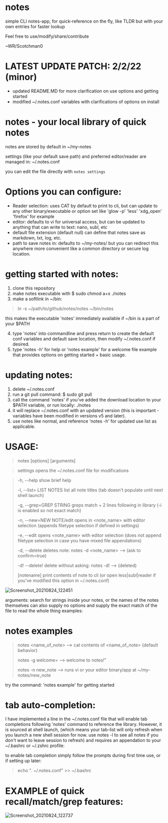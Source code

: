 # notes
simple CLI notes-app, for quick-reference on the fly, like TLDR but with your own entries for faster lookup

Feel free to use/modify/share/contribute

~WR/Scotchman0


# LATEST UPDATE PATCH: 2/2/22 (minor)
- updated README.MD for more clarification on use options and getting started
- modified ~/.notes.conf variables with clarifications of options on install

# notes - your local library of quick notes
 
notes are stored by default in ~/my-notes 

settings (like your default save path) and preferred editor/reader are managed in: ~/.notes.conf

you can edit the file directly with `notes settings`

# Options you can configure:
- Reader selection: uses CAT by default to print to cli, but can update to any other binary/executable or option set like 'glow -p' 'less' 'xdg_open' 'firefox' for example
- editor: defaults to vi for universal access, but can be updated to anything that can write to text: nano, subl, etc
- default file extension (default null) can define that notes save as markdown, txt, log, etc. 
- path to save notes in: defaults to ~/my-notes/ but you can redirect this anywhere more convenient like a common directory or secure log location.


# getting started with notes: 
1. clone this repository
2. make notes executable with $ sudo chmod a+x ./notes
3. make a softlink in ~/bin:
> ln -s ~/path/to/github/notes/notes ~/bin/notes

this makes the executable 'notes' immediately available if ~/bin is a part of your $PATH

4. type 'notes' into commandline and press return to create the default conf variables and default save location, then modify ~/.notes.conf if desired. 
5. type 'notes -h' for help or 'notes example' for a welcome file example that provides options on getting started + basic usage.

# updating notes:
1. delete ~/.notes.conf
2. run a git pull command: $ sudo git pull
3. call the command 'notes' if you've added the download location to your $PATH variable, or run locally: ./notes
4. it will replace ~/.notes.conf with an updated version (this is important -variables have been modified in versions v5 and later).
5. use notes like normal, and reference 'notes -h' for updated use list as applicable.

# USAGE:

> notes [options] [arguments]

> settings                  opens the ~/.notes.conf file for modifications
 
> -h, --help                show brief help
> 
> -l, --list= LIST NOTES    list all note titles (tab doesn't populate until next shell launch)
> 
> -g, --grep=GREP STRING    greps match + 2 lines following in library (-i is enabled so not exact match)
> 
> -n, --new=NEW NOTE/edit   opens in <note_name> with editor selection (appends filetype selection if defined in settings)
> 
> -e, --edit                opens <note_name> with editor selection (does not append filetype selection in case you have mixed file appendations)
>
> -d, --delete              deletes note: notes -d <note_name> --> (ask to confirm=true)
> 
> -d! --delete!             delete without asking: notes -d! <notename>  --> (deleted)
>
> [notename]                print contents of note to cli (or open less|subl|reader if you've modified this option in ~/.notes.conf)


 
 ![Screenshot_20210824_122451](https://user-images.githubusercontent.com/35974491/130654524-59f26288-1fba-44a8-b461-162695795020.png)

 
arguments:
search for strings inside your notes, or the names of the notes themselves
can also supply no options and supply the exact match of the file to read the whole thing
examples:
 
# notes examples
> notes <name_of_note> --> cat contents of <name_of_note> (default behavior)
> 
> notes -g welcome= --> welcome to notes!"
> 
> notes -n new_note --> runs vi or your editor binary/app at ~/my-notes/new_note

try the command: 'notes example' for getting started


# tab auto-completion:

I have implemented a line in the ~/.notes.conf file that will enable tab completions following 'notes' command to reference the library. 
However, it is sourced at shell launch, (which means your tab-list will only refresh when you launch a new shell session for now. use notes -l to see all notes if you don't want to leave session to refresh) and requires an appendation to your ~/.bashrc or ~/.zshrc profile:

to enable tab completion simply follow the prompts during first time use, or if setting up later:

> echo ". ~/.notes.conf" >> ~/.bashrc
 
 
 # EXAMPLE of quick recall/match/grep features:
 
![Screenshot_20210824_122737](https://user-images.githubusercontent.com/35974491/130654683-d4eb0a44-6300-4509-9d38-e08c88211d09.png)
